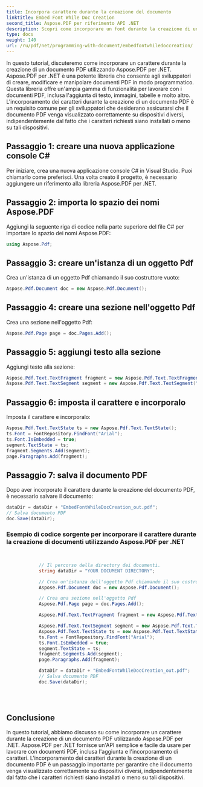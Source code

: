 ```yaml
---
title: Incorpora carattere durante la creazione del documento
linktitle: Embed Font While Doc Creation
second_title: Aspose.PDF per riferimento API .NET
description: Scopri come incorporare un font durante la creazione di un documento PDF utilizzando Aspose.PDF per .NET. Garantire la visualizzazione corretta su diversi dispositivi.
type: docs
weight: 140
url: /ru/pdf/net/programming-with-document/embedfontwhiledoccreation/
---
```


In questo tutorial, discuteremo come incorporare un carattere durante la creazione di un documento PDF utilizzando Aspose.PDF per .NET. Aspose.PDF per .NET è una potente libreria che consente agli sviluppatori di creare, modificare e manipolare documenti PDF in modo programmatico. Questa libreria offre un'ampia gamma di funzionalità per lavorare con i documenti PDF, inclusa l'aggiunta di testo, immagini, tabelle e molto altro. L'incorporamento dei caratteri durante la creazione di un documento PDF è un requisito comune per gli sviluppatori che desiderano assicurarsi che il documento PDF venga visualizzato correttamente su dispositivi diversi, indipendentemente dal fatto che i caratteri richiesti siano installati o meno su tali dispositivi.

## Passaggio 1: creare una nuova applicazione console C#
Per iniziare, crea una nuova applicazione console C# in Visual Studio. Puoi chiamarlo come preferisci. Una volta creato il progetto, è necessario aggiungere un riferimento alla libreria Aspose.PDF per .NET.

## Passaggio 2: importa lo spazio dei nomi Aspose.PDF
Aggiungi la seguente riga di codice nella parte superiore del file C# per importare lo spazio dei nomi Aspose.PDF:

```csharp
using Aspose.Pdf;
```

## Passaggio 3: creare un'istanza di un oggetto Pdf
Crea un'istanza di un oggetto Pdf chiamando il suo costruttore vuoto:

```csharp
Aspose.Pdf.Document doc = new Aspose.Pdf.Document();
```

## Passaggio 4: creare una sezione nell'oggetto Pdf
Crea una sezione nell'oggetto Pdf:

```csharp
Aspose.Pdf.Page page = doc.Pages.Add();
```

## Passaggio 5: aggiungi testo alla sezione
Aggiungi testo alla sezione:

```csharp
Aspose.Pdf.Text.TextFragment fragment = new Aspose.Pdf.Text.TextFragment("");
Aspose.Pdf.Text.TextSegment segment = new Aspose.Pdf.Text.TextSegment(" This is a sample text using Custom font.");
```

## Passaggio 6: imposta il carattere e incorporalo
Imposta il carattere e incorporalo:

```csharp
Aspose.Pdf.Text.TextState ts = new Aspose.Pdf.Text.TextState();
ts.Font = FontRepository.FindFont("Arial");
ts.Font.IsEmbedded = true;
segment.TextState = ts;
fragment.Segments.Add(segment);
page.Paragraphs.Add(fragment);
```

## Passaggio 7: salva il documento PDF
Dopo aver incorporato il carattere durante la creazione del documento PDF, è necessario salvare il documento:

```csharp
dataDir = dataDir + "EmbedFontWhileDocCreation_out.pdf";
// Salva documento PDF
doc.Save(dataDir);
```

### Esempio di codice sorgente per incorporare il carattere durante la creazione di documenti utilizzando Aspose.PDF per .NET

```csharp

            
            // Il percorso della directory dei documenti.
            string dataDir = "YOUR DOCUMENT DIRECTORY";

            // Crea un'istanza dell'oggetto Pdf chiamando il suo costruttore vuoto
            Aspose.Pdf.Document doc = new Aspose.Pdf.Document();

            // Crea una sezione nell'oggetto Pdf
            Aspose.Pdf.Page page = doc.Pages.Add();

            Aspose.Pdf.Text.TextFragment fragment = new Aspose.Pdf.Text.TextFragment("");

            Aspose.Pdf.Text.TextSegment segment = new Aspose.Pdf.Text.TextSegment(" This is a sample text using Custom font.");
            Aspose.Pdf.Text.TextState ts = new Aspose.Pdf.Text.TextState();
            ts.Font = FontRepository.FindFont("Arial");
            ts.Font.IsEmbedded = true;
            segment.TextState = ts;
            fragment.Segments.Add(segment);
            page.Paragraphs.Add(fragment);

            dataDir = dataDir + "EmbedFontWhileDocCreation_out.pdf";
            // Salva documento PDF
            doc.Save(dataDir);
            
            
        
```

## Conclusione
In questo tutorial, abbiamo discusso su come incorporare un carattere durante la creazione di un documento PDF utilizzando Aspose.PDF per .NET. Aspose.PDF per .NET fornisce un'API semplice e facile da usare per lavorare con documenti PDF, inclusa l'aggiunta e l'incorporamento di caratteri. L'incorporamento dei caratteri durante la creazione di un documento PDF è un passaggio importante per garantire che il documento venga visualizzato correttamente su dispositivi diversi, indipendentemente dal fatto che i caratteri richiesti siano installati o meno su tali dispositivi.

